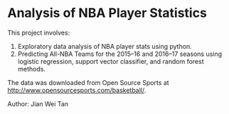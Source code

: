 # Analysis of NBA Player Statistics
This project involves:
1) Exploratory data analysis of NBA player stats using python.
2) Predicting All-NBA Teams for the 2015–16 and 2016–17 seasons using logistic regression, support vector classifier, and random forest methods.

The data was downloaded from Open Source Sports at http://www.opensourcesports.com/basketball/.

Author: Jian Wei Tan
